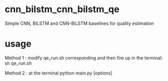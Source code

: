 # cnn_bilstm_cnn_bilstm_qe
Simple CNN, BiLSTM and CNN-BiLSTM baselines for  quality estimation
# usage
Method 1 : modify qe_run.sh  corresponding and then fire up in the terminal:
	   sh qe_run.sh
									
Method 2 : at the terminal 
	   python main.py [options] 
